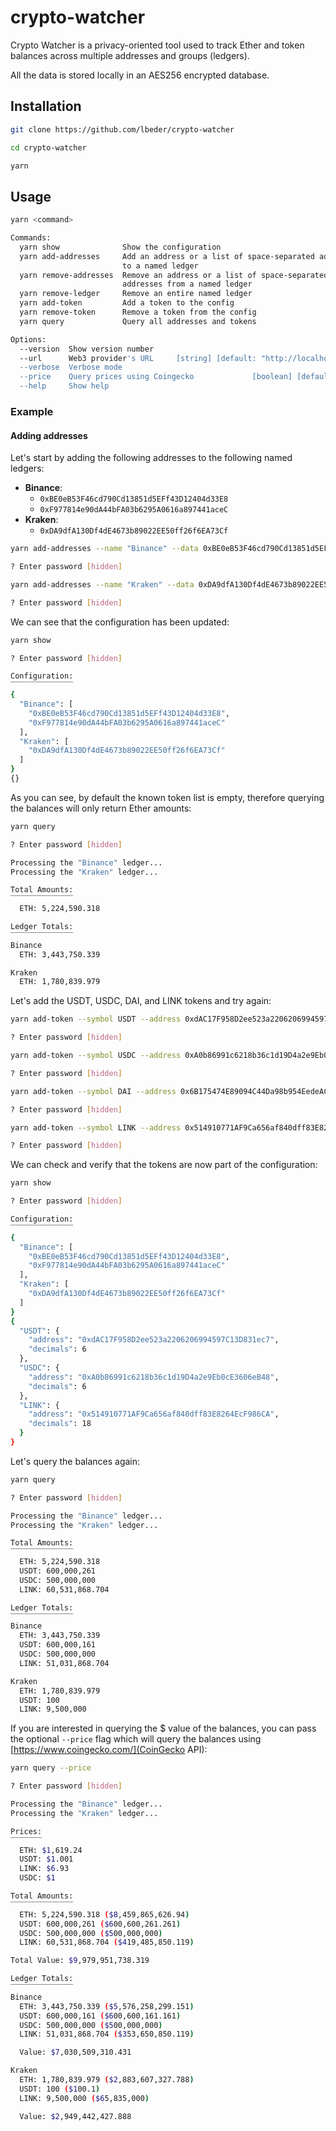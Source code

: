 # crypto-watcher

Crypto Watcher is a privacy-oriented tool used to track Ether and token balances across multiple addresses and groups (ledgers).

All the data is stored locally in an AES256 encrypted database.

## Installation

```sh
git clone https://github.com/lbeder/crypto-watcher

cd crypto-watcher

yarn
```

## Usage

```sh
yarn <command>

Commands:
  yarn show              Show the configuration
  yarn add-addresses     Add an address or a list of space-separated addresses
                         to a named ledger
  yarn remove-addresses  Remove an address or a list of space-separated
                         addresses from a named ledger
  yarn remove-ledger     Remove an entire named ledger
  yarn add-token         Add a token to the config
  yarn remove-token      Remove a token from the config
  yarn query             Query all addresses and tokens

Options:
  --version  Show version number                                       [boolean]
  --url      Web3 provider's URL     [string] [default: "http://localhost:8545"]
  --verbose  Verbose mode                                              [boolean]
  --price    Query prices using Coingecko             [boolean] [default: false]
  --help     Show help                                                 [boolean]
```

### Example

#### Adding addresses

Let's start by adding the following addresses to the following named ledgers:

* **Binance**:
  * `0xBE0eB53F46cd790Cd13851d5EFf43D12404d33E8`
  * `0xF977814e90dA44bFA03b6295A0616a897441aceC`
* **Kraken**:
  * `0xDA9dfA130Df4dE4673b89022EE50ff26f6EA73Cf`

```sh
yarn add-addresses --name "Binance" --data 0xBE0eB53F46cd790Cd13851d5EFf43D12404d33E8 0xF977814e90dA44bFA03b6295A0616a897441aceC

? Enter password [hidden]

yarn add-addresses --name "Kraken" --data 0xDA9dfA130Df4dE4673b89022EE50ff26f6EA73Cf

? Enter password [hidden]

```

We can see that the configuration has been updated:

```sh
yarn show

? Enter password [hidden]

Configuration:
‾‾‾‾‾‾‾‾‾‾‾‾‾‾
{
  "Binance": [
    "0xBE0eB53F46cd790Cd13851d5EFf43D12404d33E8",
    "0xF977814e90dA44bFA03b6295A0616a897441aceC"
  ],
  "Kraken": [
    "0xDA9dfA130Df4dE4673b89022EE50ff26f6EA73Cf"
  ]
}
{}
```

As you can see, by default the known token list is empty, therefore querying the balances will only return Ether amounts:

```sh
yarn query

? Enter password [hidden]

Processing the "Binance" ledger...
Processing the "Kraken" ledger...

Total Amounts:
‾‾‾‾‾‾‾‾‾‾‾‾‾‾
  ETH: 5,224,590.318

Ledger Totals:
‾‾‾‾‾‾‾‾‾‾‾‾‾‾
Binance
  ETH: 3,443,750.339

Kraken
  ETH: 1,780,839.979
```

Let's add the USDT, USDC, DAI, and LINK tokens and try again:

```sh
yarn add-token --symbol USDT --address 0xdAC17F958D2ee523a2206206994597C13D831ec7 --decimals 6

? Enter password [hidden]

yarn add-token --symbol USDC --address 0xA0b86991c6218b36c1d19D4a2e9Eb0cE3606eB48 --decimals 6

? Enter password [hidden]

yarn add-token --symbol DAI --address 0x6B175474E89094C44Da98b954EedeAC495271d0F

? Enter password [hidden]

yarn add-token --symbol LINK --address 0x514910771AF9Ca656af840dff83E8264EcF986CA

? Enter password [hidden]

```

We can check and verify that the tokens are now part of the configuration:

```sh
yarn show

? Enter password [hidden]

Configuration:
‾‾‾‾‾‾‾‾‾‾‾‾‾‾
{
  "Binance": [
    "0xBE0eB53F46cd790Cd13851d5EFf43D12404d33E8",
    "0xF977814e90dA44bFA03b6295A0616a897441aceC"
  ],
  "Kraken": [
    "0xDA9dfA130Df4dE4673b89022EE50ff26f6EA73Cf"
  ]
}
{
  "USDT": {
    "address": "0xdAC17F958D2ee523a2206206994597C13D831ec7",
    "decimals": 6
  },
  "USDC": {
    "address": "0xA0b86991c6218b36c1d19D4a2e9Eb0cE3606eB48",
    "decimals": 6
  },
  "LINK": {
    "address": "0x514910771AF9Ca656af840dff83E8264EcF986CA",
    "decimals": 18
  }
}
```

Let's query the balances again:

```sh
yarn query

? Enter password [hidden]

Processing the "Binance" ledger...
Processing the "Kraken" ledger...

Total Amounts:
‾‾‾‾‾‾‾‾‾‾‾‾‾‾
  ETH: 5,224,590.318
  USDT: 600,000,261
  USDC: 500,000,000
  LINK: 60,531,868.704

Ledger Totals:
‾‾‾‾‾‾‾‾‾‾‾‾‾‾
Binance
  ETH: 3,443,750.339
  USDT: 600,000,161
  USDC: 500,000,000
  LINK: 51,031,868.704

Kraken
  ETH: 1,780,839.979
  USDT: 100
  LINK: 9,500,000
```

If you are interested in querying the $ value of the balances, you can pass the optional `--price` flag which will query the balances using [https://www.coingecko.com/](CoinGecko API):

```sh
yarn query --price

? Enter password [hidden]

Processing the "Binance" ledger...
Processing the "Kraken" ledger...

Prices:
‾‾‾‾‾‾‾
  ETH: $1,619.24
  USDT: $1.001
  LINK: $6.93
  USDC: $1

Total Amounts:
‾‾‾‾‾‾‾‾‾‾‾‾‾‾
  ETH: 5,224,590.318 ($8,459,865,626.94)
  USDT: 600,000,261 ($600,600,261.261)
  USDC: 500,000,000 ($500,000,000)
  LINK: 60,531,868.704 ($419,485,850.119)

Total Value: $9,979,951,738.319

Ledger Totals:
‾‾‾‾‾‾‾‾‾‾‾‾‾‾
Binance
  ETH: 3,443,750.339 ($5,576,258,299.151)
  USDT: 600,000,161 ($600,600,161.161)
  USDC: 500,000,000 ($500,000,000)
  LINK: 51,031,868.704 ($353,650,850.119)

  Value: $7,030,509,310.431

Kraken
  ETH: 1,780,839.979 ($2,883,607,327.788)
  USDT: 100 ($100.1)
  LINK: 9,500,000 ($65,835,000)

  Value: $2,949,442,427.888
```
